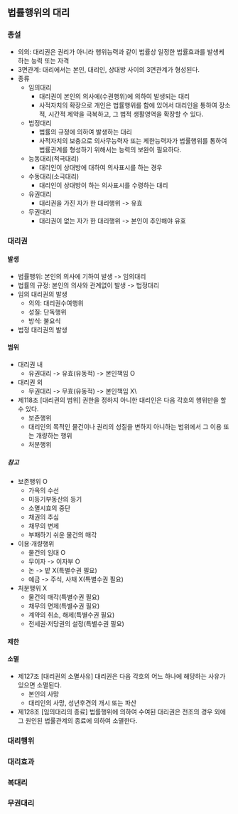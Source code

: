 ## 법률행위의 대리
### 총설
- 의의: 대리권은 권리가 아니라 행위능력과 같이 법률상 일정한 법률효과를 발생케 하는 능력 또는 자격
- 3면관계: 대리에서는 본인, 대리인, 상대방 사이의 3면관계가 형성된다.
- 종류
    - 임의대리
        - 대리권이 본인의 의사에(수권행위)에 의하여 발생되는 대리
        - 사적자치의 확장으로 개인은 법률행위를 함에 있어서 대리인을 통하여 장소적, 시간적 제약을 극복하고, 그 법적 생활영역을 확장할 수 있다.​
    - 법정대리
        - 법률의 규정에 의하여 발생하는 대리
        - 사적자치의 보충으로 의사무능력자 또는 제한능력자가 법률행위를 통하여 법률관계를 형성하기 위해서는 능력의 보완이 필요하다.
    - 능동대리(적극대리)
        - 대리인이 상대방에 대하여 의사표시를 하는 경우
    - 수동대리(소극대리)
        - 대리인이 상대방이 하는 의사표시를 수령하는 대리 
    - 유권대리
        - 대리권을 가진 자가 한 대리행위 -> 유효
    - 무권대리
        - 대리권이 없는 자가 한 대리행위 -> 본인이 추인해야 유효
### 대리권
#### 발생
- 법률행위: 본인의 의사에 기하여 발생 -> 임의대리
- 법률의 규정: 본인의 의사와 관계없이 발생 -> 법정대리
- 임의 대리권의 발생
    - 의의: 대리권수여행위
    - 성질: 단독행위
    - 방식: 불요식
- 법정 대리권의 발생
#### 범위
- 대리권 내
    - 유권대리 -> 유효(유동적) -> 본인책임 O
- 대리권 외
    - 무권대리 -> 무효(유동적) -> 본인책임 X\
- 제118조 [대리권의 범위] 권한을 정하지 아니한 대리인은 다음 각호의 행위만을 할 수 있다.
    - 보존행위
    - 대리인의 목적인 물건이나 권리의 성질을 변하지 아니하는 범위에서 그 이용 또는 개량하는 행위
    - 처분행위
##### 참고
- 보존행위 O
    - 가옥의 수선
    - 미등기부동산의 등기
    - 소멸시효의 중단
    - 채권의 추심
    - 채무의 변제
    - 부패하기 쉬운 물건의 매각
- 이용·개량행위 
    - 물건의 임대 O
    - 무이자 -> 이자부 O
    - 논 -> 밭 X(특별수권 필요)
    - 예금 -> 주식, 사채 X(특별수권 필요)
- 처분행위 X
    - 물건의 매각(특별수권 필요)
    - 채무의 면제(특별수권 필요)
    - 계약의 취소, 해제(특별수권 필요)
    - 전세권·저당권의 설정(특별수권 필요)
#### 제한
#### 소멸
- 제127조 [대리권의 소멸사유] 대리권은 다음 각호의 어느 하나에 해당하는 사유가 있으면 소멸된다.
    - 본인의 사망
    - 대리인의 사망, 성년후견의 개시 또는 파산
- 제128조 [임의대리의 종료] 법률행위에 의하여 수여된 대리권은 전조의 경우 외에 그 원인된 법률관계의 종료에 의하여 소멸한다.
### 대리행위
### 대리효과
### 복대리
### 무권대리
